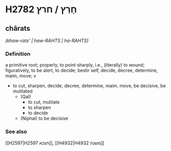 # H2782 חָרַץ / חרץ

## chârats

_(khaw-rats' | haw-RAHTS | ha-RAHTS)_

### Definition

a primitive root; properly, to point sharply, i.e., (literally) to wound; figuratively, to be alert, to decide; bestir self, decide, decree, determine, maim, move; v

- to cut, sharpen, decide, decree, determine, maim, move, be decisive, be mutilated
  - (Qal)
    - to cut, mutilate
    - to sharpen
    - to decide
  - (Niphal) to be decisive

### See also

[[H2597|H2597 חנכא]], [[H4932|H4932 משנה]]
